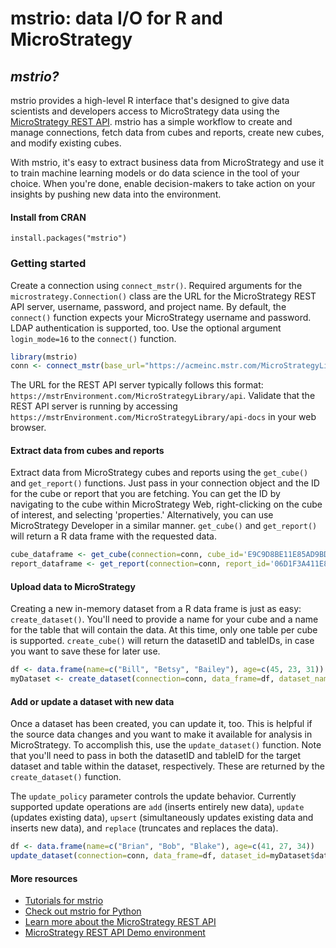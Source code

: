 # mstrio: data I/O for R and MicroStrategy

## *mstrio?*
mstrio provides a high-level R interface that's designed to give data scientists and developers access to MicroStrategy data using the [MicroStrategy REST API](https://lw.microstrategy.com/msdz/MSDL/GARelease_Current/docs/projects/RESTSDK/Content/topics/REST_API/REST_API.htm). mstrio has a simple workflow to create and manage connections, fetch data from cubes and reports, create new cubes, and modify existing cubes.

With mstrio, it's easy to extract business data from MicroStrategy and use it to train machine learning models or do data science in the tool of your choice. When you're done, enable decision-makers to take action on your insights by pushing new data into the environment.


#### Install from CRAN
```
install.packages("mstrio")
```

### Getting started

Create a connection using `connect_mstr()`.  Required arguments for the `microstrategy.Connection()` class are the URL for the MicroStrategy REST API server, username, password, and project name. By default, the `connect()` function expects your MicroStrategy username and password. LDAP authentication is supported, too. Use the optional argument `login_mode=16` to the `connect()` function.

```R
library(mstrio)
conn <- connect_mstr(base_url="https://acmeinc.mstr.com/MicroStrategyLibrary/api", username="myUsername", password="myPassword", project_name="Acme, Inc. Analytics")
```
The URL for the REST API server typically follows this format: `https://mstrEnvironment.com/MicroStrategyLibrary/api`. Validate that the REST API server is running by accessing `https://mstrEnvironment.com/MicroStrategyLibrary/api-docs` in your web browser.


#### Extract data from cubes and reports
Extract data from MicroStrategy cubes and reports using the `get_cube()` and `get_report()` functions. Just pass in your connection object and the ID for the cube or report that you are fetching. You can get the ID by navigating to the cube within MicroStrategy Web, right-clicking on the cube of interest, and selecting 'properties.' Alternatively, you can use MicroStrategy Developer in a similar manner. `get_cube()` and `get_report()` will return a R data frame with the requested data.

```R
cube_dataframe <- get_cube(connection=conn, cube_id='E9C9D8BE11E85AD9BDBD0080EFF53CF8')
report_dataframe <- get_report(connection=conn, report_id='06D1F3A411E869C3DE670080EF259221')
```

#### Upload data to MicroStrategy
Creating a new in-memory dataset from a R data frame is just as easy: `create_dataset()`. You'll need to provide a name for your cube and a name for the table that will contain the data. At this time, only one table per cube is supported. `create_cube()` will return the datasetID and tableIDs, in case you want to save these for later use.

```R
df <- data.frame(name=c("Bill", "Betsy", "Bailey"), age=c(45, 23, 31))
myDataset <- create_dataset(connection=conn, data_frame=df, dataset_name='Employees', table_name='Ages')
```

#### Add or update a dataset with new data
Once a dataset has been created, you can update it, too. This is helpful if the source data changes and you want to make it available for analysis in MicroStrategy. To accomplish this, use the `update_dataset()` function. Note that you'll need to pass in both the datasetID and tableID for the target dataset and table within the dataset, respectively. These are returned by the `create_dataset()` function.

The `update_policy` parameter controls the update behavior. Currently supported update operations are `add` (inserts entirely new data), `update` (updates existing data), `upsert` (simultaneously updates existing data and inserts new data), and `replace` (truncates and replaces the data).

```R
df <- data.frame(name=c("Brian", "Bob", "Blake"), age=c(41, 27, 34))
update_dataset(connection=conn, data_frame=df, dataset_id=myDataset$datasetID, table_name='Ages', update_policy='add')
```

#### More resources
- [Tutorials for mstrio](https://community.microstrategy.com/s/topic/0TO44000000AJ2dGAG/python-r-u108)
- [Check out mstrio for Python](https://github.com/MicroStrategy/mstrio-py)
- [Learn more about the MicroStrategy REST API](https://lw.microstrategy.com/msdz/MSDL/GARelease_Current/docs/projects/RESTSDK/Content/topics/REST_API/REST_API.htm)
- [MicroStrategy REST API Demo environment](https://demo.microstrategy.com/MicroStrategyLibrary/api-docs/index.html)
